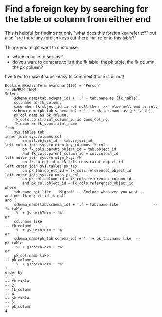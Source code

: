 ﻿# Find a foreign key by searching for the table or column from either end

This is helpful for finding not only "what does this foreign key refer to?" but also "are there any foreign keys out there that refer to this table?"

Things you might want to customise:

- which column to sort by?
- do you want to compare to just the fk table, the pk table, the fk column, the pk column?

I've tried to make it super-easy to comment those in or out!

	Declare @searchTerm nvarchar(100) = 'Person'								-- SEARCH TERM
	Select
		schema_name(tab.schema_id) + '.' + tab.name as [fk_table],
		col.name as fk_column,
		case when fk.object_id is not null then '>-' else null end as rel,
		schema_name(pk_tab.schema_id) + '.' + pk_tab.name as [pk_table],
		pk_col.name as pk_column,
		fk_cols.constraint_column_id as Cons_Col_no,
		fk.name as fk_constraint_name
	from
		sys.tables tab
	inner join sys.columns col
			on col.object_id = tab.object_id
	left outer join sys.foreign_key_columns fk_cols
			on fk_cols.parent_object_id = tab.object_id
			and fk_cols.parent_column_id = col.column_id
	left outer join sys.foreign_keys fk
			on fk.object_id = fk_cols.constraint_object_id
	left outer join sys.tables pk_tab
			on pk_tab.object_id = fk_cols.referenced_object_id
	left outer join sys.columns pk_col
			on pk_col.column_id = fk_cols.referenced_column_id
			and pk_col.object_id = fk_cols.referenced_object_id
	where
		tab.name not like '__Migra%' -- Exclude whatever you want...
	and not fk.object_id is null
	and (
		schema_name(tab.schema_id) + '.' + tab.name like				-- fk_table
		'%' + @searchTerm + '%'
	or
		col.name like																						-- fk_column
		'%' + @searchTerm + '%'
	or
		schema_name(pk_tab.schema_id) + '.' + pk_tab.name like	-- pk_table
		'%' + @searchTerm + '%'
	or
		pk_col.name like																				-- pk_column,
		'%' + @searchTerm + '%'
	)
	order by
	-- 1																											-- fk_table
	-- 2																											-- fk_column
	-- 4																											-- pk_table
	-- 5																											-- pk_column
	4